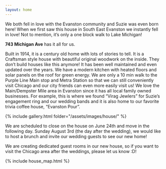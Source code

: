```yaml
---
layout: home
---
```

We both fell in love with the Evanston community and Suzie was even born here! 
When we first saw this house in South East Evanston we instantly fell in love! Not to mention, it’s only a one block walk to Lake Michigan!

**743 Michigan Ave** has it all for us.

Built in 1914, it is a century old home with lots of stories to tell.  It is a Craftsman style house with beautiful original woodwork on the inside. They don’t build houses like this anymore!
It has been well maintained and even updated over the years. We have a modern kitchen with heated floors and solar panels on the roof for green energy.
We are only a 10 min walk to the Purple Line Main stop and Metra Station so that we can still conveniently visit Chicago and our city friends can even more easily visit us!
We love the Main/Dempster Mile area in Evanston since it has all local family owned businesses. For example, this is where we found “Virag Jewlers” for Suzie’s engagement ring and our wedding bands and it is also home to our favorite trivia coffee house, “Evanston Pour”.

{% include gallery.html folder="/assets/images/house/" %}

We are scheduled to close on the house on June 24th and move in the following day.
Sunday August 3rd (the day after the wedding), we would like to host a brunch and invite our wedding guests to see our new home!

We are creating dedicated guest rooms in our new house, so if you want to visit the Chicago area after the weddings, please let us know :D!


{% include house_map.html %}
